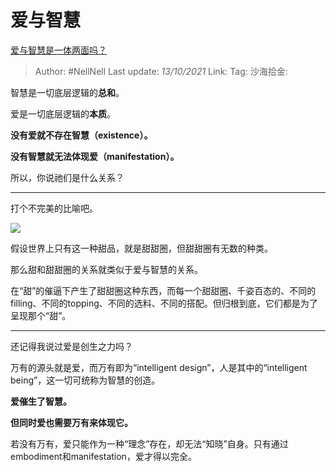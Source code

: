 # 爱与智慧

[爱与智慧是一体两面吗？](https://www.zhihu.com/question/491516479/answer/2163329171)

> Author: #NellNell
> Last update: *13/10/2021*
> Link:
> Tag:
> 沙海拾金:

智慧是一切底层逻辑的**总和**。

爱是一切底层逻辑的**本质**。

**没有爱就不存在智慧（existence）。**

**没有智慧就无法体现爱（manifestation）。**

所以，你说祂们是什么关系？

---

打个不完美的比喻吧。

![](https://pica.zhimg.com/50/v2-8af9d68241d07d7898a7c65cc91cb757_720w.jpg?source=1940ef5c)

假设世界上只有这一种甜品，就是甜甜圈，但甜甜圈有无数的种类。

那么甜和甜甜圈的关系就类似于爱与智慧的关系。

在“甜”的催逼下产生了甜甜圈这种东西，而每一个甜甜圈、千姿百态的、不同的filling、不同的topping、不同的选料、不同的搭配。但归根到底，它们都是为了呈现那个“甜”。

---

还记得我说过爱是创生之力吗？

万有的源头就是爱，而万有即为“intelligent design”，人是其中的“intelligent being”，这一切可统称为智慧的创造。

**爱催生了智慧。**

**但同时爱也需要万有来体现它。**

若没有万有，爱只能作为一种“理念”存在，却无法“知晓”自身。只有通过embodiment和manifestation，爱才得以完全。
